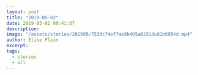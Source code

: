 ```yaml
---
layout: post
title: "2019-05-02"
date: 2019-05-02 09:41:07
description: 
image: "/assets/stories/201905/7533c74ef7ae0b405a0251de81b6054d.mp4"
author: Elise Plain
excerpt: 
tags: 
  - stories
  - all
---
```



<p></p>
